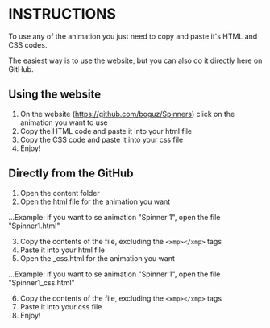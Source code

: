 # INSTRUCTIONS

To use any of the animation you just need to copy and paste it's HTML and CSS codes.

The easiest way is to use the website, but you can also do it directly here on GitHub.



## Using the website
1. On the website (https://github.com/boguz/Spinners) click on the animation you want to use
2. Copy the HTML code and paste it into your html file
3. Copy the CSS code and paste it into your css file
4. Enjoy!

## Directly from the GitHub
1. Open the content folder
2. Open the html file for the animation you want

...Example: if you want to se animation "Spinner 1", open the file "Spinner1.html"

3. Copy the contents of the file, excluding the ```<xmp></xmp>``` tags
4. Paste it into your html file
5. Open the _css.html for the animation you want

...Example: if you want to se animation "Spinner 1", open the file "Spinner1_css.html"

6. Copy the contents of the file, excluding the ```<xmp></xmp>``` tags
7. Paste it into your css file
8. Enjoy!
